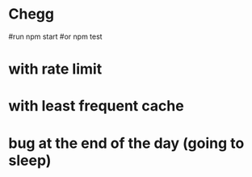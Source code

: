 # Chegg
 
#run npm start
#or npm test

# with rate limit
# with least frequent cache
# bug at the end of the day (going to sleep)